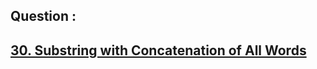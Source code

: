 ## Question : 
<h2> <a href="https://leetcode.com/problems/substring-with-concatenation-of-all-words/">30. Substring with Concatenation of All Words</a>
